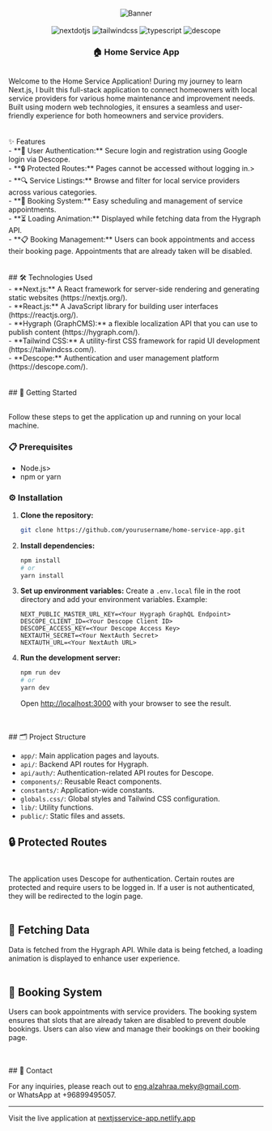 <div align="center">
  <br />
      <img src="https://github.com/zahraaMeky/service-app/assets/123356306/e59f32d5-4335-40ce-adaa-6f9802a09ce9" alt="Banner">
  <br />
</div>  <br />  
  <div align="center">
    <img src="https://img.shields.io/badge/-Next_JS-black?style=for-the-badge&logoColor=white&logo=nextdotjs&color=000000" alt="nextdotjs" />
    <img src="https://img.shields.io/badge/-Tailwind_CSS-black?style=for-the-badge&logoColor=white&logo=tailwindcss&color=06B6D4" alt="tailwindcss" />
    <img src="https://img.shields.io/badge/-TypeScript-black?style=for-the-badge&logoColor=white&logo=typescript&color=3178C6" alt="typescript" />
      <img src="https://img.shields.io/badge/-Descope-black?style=for-the-badge&logoColor=white&logo=descope&color=00C853" alt="descope" />

  </div>

  <h3 align="center">🏠 Home Service App</h3><br/>

   <div align="left">
       Welcome to the Home Service Application! During my journey to learn Next.js, I built this full-stack application to connect homeowners with local service providers for various home maintenance and improvement needs. Built using modern web technologies, it ensures a seamless and user-friendly experience for both homeowners and service providers.
</div><br/><br/>
<div>
  ✨ Features<br/>
  - **🔐 User Authentication:** Secure login and registration using Google login via Descope.<br/>
  - **🔒 Protected Routes:** Pages cannot be accessed without logging in.><br/>
  - **🔍 Service Listings:** Browse and filter for local service providers across various categories.<br/>
  - **📅 Booking System:** Easy scheduling and management of service appointments.<br/>
  - **⏳ Loading Animation:** Displayed while fetching data from the Hygraph API.<br/>
  - **📋 Booking Management:** Users can book appointments and access their booking page. Appointments that are already taken will be disabled.
</div><br/><br/>
<div>
  ## 🛠️ Technologies Used<br/>
- **Next.js:** A React framework for server-side rendering and generating static websites (https://nextjs.org/).<br/>
- **React.js:** A JavaScript library for building user interfaces (https://reactjs.org/).<br/>
- **Hygraph (GraphCMS):** a flexible localization API that you can use to publish content (https://hygraph.com/).<br/>
- **Tailwind CSS:** A utility-first CSS framework for rapid UI development (https://tailwindcss.com/).<br/>
- **Descope:** Authentication and user management platform (https://descope.com/).
</div><br/><br/>
<div>
  ## 🚀 Getting Started<br/><br/>

Follow these steps to get the application up and running on your local machine.<br/>

### 📋 Prerequisites<br/>

- Node.js>
- npm or yarn

### ⚙️ Installation

1. **Clone the repository:**
    ```bash
    git clone https://github.com/yourusername/home-service-app.git
    ```

2. **Install dependencies:**
    ```bash
    npm install
    # or
    yarn install
    ```

3. **Set up environment variables:**
    Create a `.env.local` file in the root directory and add your environment variables. Example:
    ```env
    NEXT_PUBLIC_MASTER_URL_KEY=<Your Hygraph GraphQL Endpoint>
    DESCOPE_CLIENT_ID=<Your Descope Client ID>
    DESCOPE_ACCESS_KEY=<Your Descope Access Key>
    NEXTAUTH_SECRET=<Your NextAuth Secret>
    NEXTAUTH_URL=<Your NextAuth URL>
    ```

4. **Run the development server:**
    ```bash
    npm run dev
    # or
    yarn dev
    ```
    Open [http://localhost:3000](http://localhost:3000) with your browser to see the result.
</div><br/><br/>
<div>
  ## 🗂️ Project Structure <br/>

- `app/`: Main application pages and layouts.<br/>
- `api/`: Backend API routes for Hygraph.<br/>
- `api/auth/`: Authentication-related API routes for Descope.<br/>
- `components/`: Reusable React components.<br/>
- `constants/`: Application-wide constants.<br/>
- `globals.css/`: Global styles and Tailwind CSS configuration.<br/>
- `lib/`: Utility functions.<br/>
- `public/`: Static files and assets.<br/>

## 🔒 Protected Routes<br/><br/>

The application uses Descope for authentication. Certain routes are protected and require users to be logged in. If a user is not authenticated, they will be redirected to the login page.<br/><br/>

## 🔄 Fetching Data<br/>

Data is fetched from the Hygraph API. While data is being fetched, a loading animation is displayed to enhance user experience.<br/><br/>

## 📅 Booking System<br/>

Users can book appointments with service providers. The booking system ensures that slots that are already taken are disabled to prevent double bookings. Users can also view and manage their bookings on their booking page.

</div><br/><br/>
<div>
  ## 📧 Contact<br/>

For any inquiries, please reach out to [eng.alzahraa.meky@gmail.com](mailto:eng.alzahraa.meky@gmail.com).<br/>
or WhatsApp at +96899495057.

---

Visit the live application at [nextjsservice-app.netlify.app](https://nextjsservice-app.netlify.app/)
</div>




